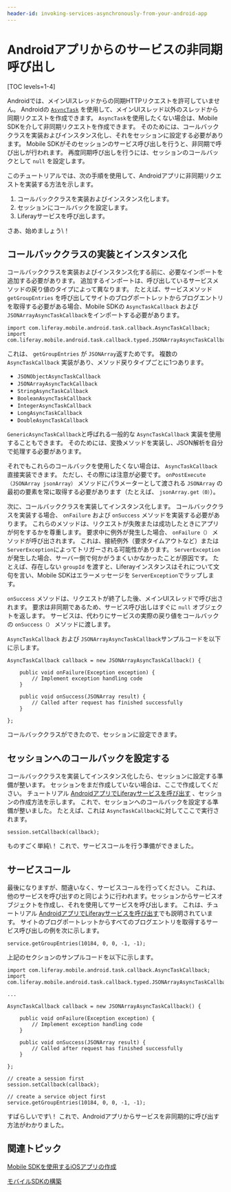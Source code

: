 ```yaml
---
header-id: invoking-services-asynchronously-from-your-android-app
---
```


# Androidアプリからのサービスの非同期呼び出し

[TOC levels=1-4]

Androidでは、メインUIスレッドからの同期HTTPリクエストを許可していません。 Androidの [`AsyncTask`](http://developer.android.com/reference/android/os/AsyncTask.html) を使用して、メインUIスレッド以外のスレッドから同期リクエストを作成できます。 `AsyncTask`を使用したくない場合は、Mobile SDKを介して非同期リクエストを作成できます。 そのためには、コールバッククラスを実装およびインスタンス化し、それをセッションに設定する必要があります。 Mobile SDKがそのセッションのサービス呼び出しを行うと、非同期で呼び出しが行われます。 再度同期呼び出しを行うには、セッションのコールバックとして `null` を設定します。

このチュートリアルでは、次の手順を使用して、Androidアプリに非同期リクエストを実装する方法を示します。

1.  コールバッククラスを実装およびインスタンス化します。
2.  セッションにコールバックを設定します。
3.  Liferayサービスを呼び出します。

さあ、始めましょう\！

## コールバッククラスの実装とインスタンス化

コールバッククラスを実装およびインスタンス化する前に、必要なインポートを追加する必要があります。 追加するインポートは、呼び出しているサービスメソッドの戻り値のタイプによって異なります。 たとえば、サービスメソッド `getGroupEntries` を呼び出してサイトのブログポートレットからブログエントリを取得する必要がある場合、Mobile SDKの `AsyncTaskCallback` および `JSONArrayAsyncTaskCallback`をインポートする必要があります。

    import com.liferay.mobile.android.task.callback.AsyncTaskCallback;
    import com.liferay.mobile.android.task.callback.typed.JSONArrayAsyncTaskCallback;

これは、 `getGroupEntries` が `JSONArray`返すためです。 複数の `AsyncTaskCallback` 実装があり、メソッド戻りタイプごとに1つあります。

  - `JSONObjectAsyncTaskCallback`
  - `JSONArrayAsyncTackCallback`
  - `StringAsyncTaskCallback`
  - `BooleanAsyncTaskCallback`
  - `IntegerAsyncTaskCallback`
  - `LongAsyncTaskCallback`
  - `DoubleAsyncTaskCallback`

`GenericAsyncTaskCallback`と呼ばれる一般的な `AsyncTaskCallback` 実装を使用することもできます。 そのためには、変換メソッドを実装し、JSON解析を自分で処理する必要があります。

それでもこれらのコールバックを使用したくない場合は、 `AsyncTaskCallback` 直接実装できます。 ただし、その際には注意が必要です。 `onPostExecute（JSONArray jsonArray）` メソッドにパラメーターとして渡される `JSONArray` の最初の要素を常に取得する必要があります（たとえば、 `jsonArray.get（0）`）。

次に、コールバッククラスを実装してインスタンス化します。 コールバッククラスを実装する場合、 `onFailure` および `onSuccess` メソッドを実装する必要があります。 これらのメソッドは、リクエストが失敗または成功したときにアプリが何をするかを尊重します。 要求中に例外が発生した場合、 `onFailure（）` メソッドが呼び出されます。 これは、接続例外（要求タイムアウトなど）または `ServerException`によってトリガーされる可能性があります。 `ServerException` が発生した場合、サーバー側で何かがうまくいかなかったことが原因です。 たとえば、存在しない `groupId` を渡すと、Liferayインスタンスはそれについて文句を言い、Mobile SDKはエラーメッセージを `ServerException`でラップします。

`onSuccess` メソッドは、リクエストが終了した後、メインUIスレッドで呼び出されます。 要求は非同期であるため、サービス呼び出しはすぐに `null` オブジェクトを返します。 サービスは、代わりにサービスの実際の戻り値をコールバックの `onSuccess（）` メソッドに渡します。

`AsyncTaskCallback` および `JSONArrayAsyncTaskCallback`サンプルコードを以下に示します。

    AsyncTaskCallback callback = new JSONArrayAsyncTaskCallback() {
    
        public void onFailure(Exception exception) {
            // Implement exception handling code
        }
    
        public void onSuccess(JSONArray result) {
            // Called after request has finished successfully
        }
    
    };

コールバッククラスができたので、セッションに設定できます。

## セッションへのコールバックを設定する

コールバッククラスを実装してインスタンス化したら、セッションに設定する準備が整います。 セッションをまだ作成していない場合は、ここで作成してください。 チュートリアル [AndroidアプリでLiferayサービスを呼び出す](/docs/7-1/tutorials/-/knowledge_base/t/invoking-liferay-services-in-your-android-app) 、セッションの作成方法を示します。 これで、セッションへのコールバックを設定する準備が整いました。 たとえば、これは `AsyncTaskCallback`に対してここで実行されます。

    session.setCallback(callback);

ものすごく単純\！ これで、サービスコールを行う準備ができました。

## サービスコール

最後になりますが、間違いなく、サービスコールを行ってください。 これは、他のサービスを呼び出すのと同じように行われます。セッションからサービスオブジェクトを作成し、それを使用してサービスを呼び出します。 これは、チュートリアル [AndroidアプリでLiferayサービスを呼び出す](/docs/7-1/tutorials/-/knowledge_base/t/invoking-liferay-services-in-your-android-app)でも説明されています。 サイトのブログポートレットからすべてのブログエントリを取得するサービス呼び出しの例を次に示します。

    service.getGroupEntries(10184, 0, 0, -1, -1);

上記のセクションのサンプルコードを以下に示します。

    import com.liferay.mobile.android.task.callback.AsyncTaskCallback;
    import com.liferay.mobile.android.task.callback.typed.JSONArrayAsyncTaskCallback;
    
    ...
    
    AsyncTaskCallback callback = new JSONArrayAsyncTaskCallback() {
    
        public void onFailure(Exception exception) {
            // Implement exception handling code
        }
    
        public void onSuccess(JSONArray result) {
            // Called after request has finished successfully
        }
    
    };
    
    // create a session first
    session.setCallback(callback);
    
    // create a service object first
    service.getGroupEntries(10184, 0, 0, -1, -1);

すばらしいです\！ これで、Androidアプリからサービスを非同期的に呼び出す方法がわかりました。

## 関連トピック

[Mobile SDKを使用するiOSアプリの作成](/docs/7-1/tutorials/-/knowledge_base/t/creating-ios-apps-that-use-the-mobile-sdk)

[モバイルSDKの構築](/docs/7-1/tutorials/-/knowledge_base/t/building-mobile-sdks)
